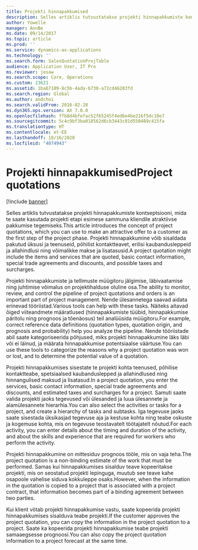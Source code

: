 ```yaml
---
title: Projekti hinnapakkumised
description: Selles artiklis tutvustatakse projekti hinnapakkumiste kontseptsiooni, mida te saate kasutada projekti etapi esimese sammuna kliendile atraktiivse pakkumise tegemiseks. Projekti hinnapakkumine võib sisaldada pakutud üksusi ja teenuseid, põhilist kontaktteavet, erilisi kaubandusleppeid ja allahindlusi ning võimalikke makse ja lisatasusid.
author: Yowelle
manager: AnnBe
ms.date: 09/14/2017
ms.topic: article
ms.prod: ''
ms.service: dynamics-ax-applications
ms.technology: ''
ms.search.form: SalesQuotationProjTable
audience: Application User, IT Pro
ms.reviewer: josaw
ms.search.scope: Core, Operations
ms.custom: 23621
ms.assetid: 1ba67109-8c5b-4ada-b730-a72cd46203fd
ms.search.region: Global
ms.author: andchoi
ms.search.validFrom: 2016-02-28
ms.dyn365.ops.version: AX 7.0.0
ms.openlocfilehash: ffb8d4bfefac52f65245f4ed6e4be216f5dc10e7
ms.sourcegitcommit: 5c4c9bf3ba018562d6cb3443c01d550489c415fa
ms.translationtype: HT
ms.contentlocale: et-EE
ms.lasthandoff: 10/16/2020
ms.locfileid: "4074943"
---
```

# <a name="project-quotations"></a><span data-ttu-id="8875c-104">Projekti hinnapakkumised</span><span class="sxs-lookup"><span data-stu-id="8875c-104">Project quotations</span></span>

[!include [banner](../includes/banner.md)]

<span data-ttu-id="8875c-105">Selles artiklis tutvustatakse projekti hinnapakkumiste kontseptsiooni, mida te saate kasutada projekti etapi esimese sammuna kliendile atraktiivse pakkumise tegemiseks.</span><span class="sxs-lookup"><span data-stu-id="8875c-105">This article introduces the concept of project quotations, which you can use to make an attractive offer to a customer as the first step of the project phase.</span></span> <span data-ttu-id="8875c-106">Projekti hinnapakkumine võib sisaldada pakutud üksusi ja teenuseid, põhilist kontaktteavet, erilisi kaubandusleppeid ja allahindlusi ning võimalikke makse ja lisatasusid.</span><span class="sxs-lookup"><span data-stu-id="8875c-106">A project quotation might include the items and services that are quoted, basic contact information, special trade agreements and discounts, and possible taxes and surcharges.</span></span> 

<span data-ttu-id="8875c-107">Projekti hinnapakkumiste ja tellimuste müügitoru jälgimise, läbivaatamise ning juhtimise võimalus on projektihalduse oluline osa.</span><span class="sxs-lookup"><span data-stu-id="8875c-107">The ability to monitor, review, and control the pipeline of project quotations and orders is an important part of project management.</span></span> <span data-ttu-id="8875c-108">Nende ülesannetega saavad aidata erinevad tööriistad.</span><span class="sxs-lookup"><span data-stu-id="8875c-108">Various tools can help with these tasks.</span></span> <span data-ttu-id="8875c-109">Näiteks aitavad õiged viiteandmete määratlused (hinnapakkumiste tüübid, hinnapakkumise päritolu ning prognoos ja tõenäosus) teil analüüsida müügitoru.</span><span class="sxs-lookup"><span data-stu-id="8875c-109">For example, correct reference data definitions (quotation types, quotation origin, and prognosis and probability) help you analyze the pipeline.</span></span> <span data-ttu-id="8875c-110">Nende tööriistade abil saate kategoriseerida põhjused, miks projekti hinnapakkumine läks läbi või ei läinud, ja määrata hinnapakkumise potentsiaalse väärtuse.</span><span class="sxs-lookup"><span data-stu-id="8875c-110">You can use these tools to categorize the reasons why a project quotation was won or lost, and to determine the potential value of a quotation.</span></span> 

<span data-ttu-id="8875c-111">Projekti hinnapakkumises sisestate te projekti kohta teenused, põhilise kontaktteabe, spetsiaalsed kaubanduslepped ja allahindlused ning hinnangulised maksud ja lisatasud.</span><span class="sxs-lookup"><span data-stu-id="8875c-111">In a project quotation, you enter the services, basic contact information, special trade agreements and discounts, and estimated taxes and surcharges for a project.</span></span> <span data-ttu-id="8875c-112">Samuti saate valida projekti jaoks tegevused või ülesanded ja luua ülesannete ja alamülesannete hierarhia.</span><span class="sxs-lookup"><span data-stu-id="8875c-112">You can also select the activities or tasks for a project, and create a hierarchy of tasks and subtasks.</span></span> <span data-ttu-id="8875c-113">Iga tegevuse jaoks saate sisestada üksikasjad tegevuse aja ja kestuse kohta ning teabe oskuste ja kogemuse kohta, mis on tegevuse teostavatelt töötajatelt nõutud.</span><span class="sxs-lookup"><span data-stu-id="8875c-113">For each activity, you can enter details about the timing and duration of the activity, and about the skills and experience that are required for workers who perform the activity.</span></span> 

<span data-ttu-id="8875c-114">Projekti hinnapakkumine on mittesiduv prognoos tööle, mis on vaja teha.</span><span class="sxs-lookup"><span data-stu-id="8875c-114">The project quotation is a non-binding estimate of the work that must be performed.</span></span> <span data-ttu-id="8875c-115">Samas kui hinnapakkumises sisalduv teave kopeeritakse projekti, mis on seostatud projekti lepinguga, muutub see teave kahe osapoole vahelise siduva kokkuleppe osaks.</span><span class="sxs-lookup"><span data-stu-id="8875c-115">However, when the information in the quotation is copied to a project that is associated with a project contract, that information becomes part of a binding agreement between two parties.</span></span> 

<span data-ttu-id="8875c-116">Kui klient võtab projekti hinnapakkumise vastu, saate kopeerida projekti hinnapakkumises sisalduva teabe projekti.</span><span class="sxs-lookup"><span data-stu-id="8875c-116">If the customer approves the project quotation, you can copy the information in the project quotation to a project.</span></span> <span data-ttu-id="8875c-117">Saate ka kopeerida projekti hinnapakkumise teabe projekti samaaegsesse prognoosi.</span><span class="sxs-lookup"><span data-stu-id="8875c-117">You can also copy the project quotation information to a project forecast at the same time.</span></span>



